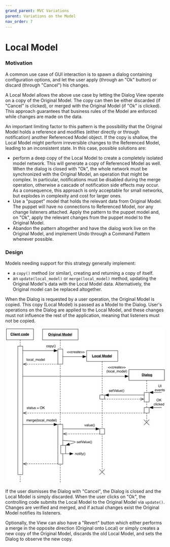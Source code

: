 ```yaml
---
grand_parent: MVC Variations
parent: Variations on the Model
nav_order: 7
---
```

# Local Model

### Motivation

A common use case of GUI interaction is to spawn a dialog containing 
configuration options, and let the user apply (through an "Ok" button) or 
discard (through "Cancel") his changes.

A Local Model allows the above use case by letting the Dialog View operate 
on a copy of the Original Model. The copy can then be either discarded 
(if "Cancel" is clicked), or merged with the Original Model (if "Ok" 
is clicked). This approach guarantees that business rules of the Model 
are enforced while changes are made on the data.

An important limiting factor to this pattern is the possibility that 
the Original Model holds a reference and modifies (either directly or
through notification) another Referenced Model object. If the copy is shallow,
the Local Model might perform irreversible changes to the Referenced
Model, leading to an inconsistent state. In this case, possible 
solutions are:

- perform a deep copy of the Local Model to create a completely
  isolated model network. This will generate a copy of Referenced Model as well. 
  When the dialog is closed with "Ok", the whole network must be synchronized 
  with the Original Model, an operation that might be complex. In particular,
  notifications must be disabled during the merge operation, otherwise a cascade 
  of notification side effects may occur. As a consequence, this approach is only
  acceptable for small networks, but explodes in complexity and cost for larger ones.
- Use a "puppet" model that holds the relevant data from Original Model. The puppet 
  will have no connections to Referenced Model, nor any change listeners attached. 
  Apply the pattern to the puppet model and, on "Ok", apply the relevant changes from the
  puppet model to the Original Model.
- Abandon the pattern altogether and have the dialog work live on the Original
  Model, and implement Undo through a Command Pattern whenever possible.


### Design

Models needing support for this strategy generally implement:
- a `copy()` method (or similar), creating and returning a copy of 
  itself.
- an `update(local_model)` or `merge(local_model)` method, updating 
  the Original Model's data with the Local Model data. Alternatively, 
  the Original model can be replaced altogether.

When the Dialog is requested by a user operation, the Original Model is 
copied. This copy (Local Model) is passed as a Model to the Dialog. 
User's operations on the Dialog are applied to the Local Model, and 
these changes must not influence the rest of the application, meaning that listeners must not be copied.

<p align="center">
    <img src="images/local_model/local_model.png" />
</p>


If the user dismisses the Dialog with "Cancel", the Dialog is closed and the 
Local Model is simply discarded. When the user clicks on "Ok", 
the controlling code submits the Local Model to the Original Model 
via `update()`. Changes are verified and merged, and if actual changes 
exist the Original Model notifies its listeners.

Optionally, the View can also have a "Revert" button which either 
performs a merge in the opposite direction (Original onto Local) or 
simply creates a new copy of the Original Model, discards the old 
Local Model, and sets the Dialog to observe the new copy.


